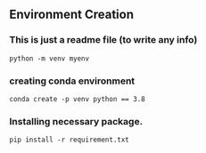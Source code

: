 ## Environment Creation


### This is just a readme file (to write any info)
```
python -m venv myenv

```
### creating conda environment 

```
conda create -p venv python == 3.8

```

### Installing necessary package.
```
pip install -r requirement.txt
```
